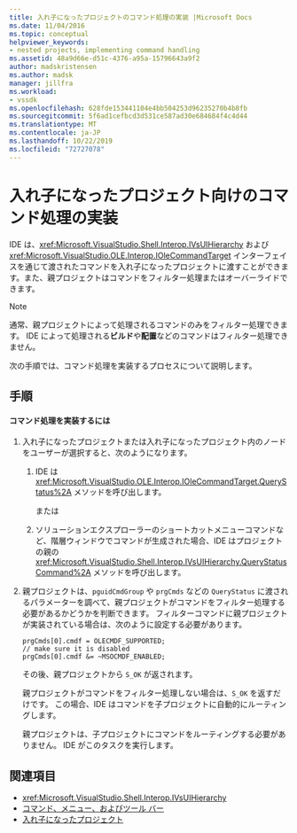 ```yaml
---
title: 入れ子になったプロジェクトのコマンド処理の実装 |Microsoft Docs
ms.date: 11/04/2016
ms.topic: conceptual
helpviewer_keywords:
- nested projects, implementing command handling
ms.assetid: 48a9d66e-d51c-4376-a95a-15796643a9f2
author: madskristensen
ms.author: madsk
manager: jillfra
ms.workload:
- vssdk
ms.openlocfilehash: 628fde153441104e4bb504253d96235270b4b8fb
ms.sourcegitcommit: 5f6ad1cefbcd3d531ce587ad30e684684f4c4d44
ms.translationtype: MT
ms.contentlocale: ja-JP
ms.lasthandoff: 10/22/2019
ms.locfileid: "72727078"
---
```

# <a name="implementing-command-handling-for-nested-projects"></a>入れ子になったプロジェクト向けのコマンド処理の実装
IDE は、<xref:Microsoft.VisualStudio.Shell.Interop.IVsUIHierarchy> および <xref:Microsoft.VisualStudio.OLE.Interop.IOleCommandTarget> インターフェイスを通じて渡されたコマンドを入れ子になったプロジェクトに渡すことができます。また、親プロジェクトはコマンドをフィルター処理またはオーバーライドできます。

> [!NOTE]
> 通常、親プロジェクトによって処理されるコマンドのみをフィルター処理できます。 IDE によって処理される**ビルド**や**配置**などのコマンドはフィルター処理できません。

 次の手順では、コマンド処理を実装するプロセスについて説明します。

## <a name="procedures"></a>手順

#### <a name="to-implement-command-handling"></a>コマンド処理を実装するには

1. 入れ子になったプロジェクトまたは入れ子になったプロジェクト内のノードをユーザーが選択すると、次のようになります。

   1. IDE は <xref:Microsoft.VisualStudio.OLE.Interop.IOleCommandTarget.QueryStatus%2A> メソッドを呼び出します。

      または

   2. ソリューションエクスプローラーのショートカットメニューコマンドなど、階層ウィンドウでコマンドが生成された場合、IDE はプロジェクトの親の <xref:Microsoft.VisualStudio.Shell.Interop.IVsUIHierarchy.QueryStatusCommand%2A> メソッドを呼び出します。

2. 親プロジェクトは、`pguidCmdGroup` や `prgCmds` などの `QueryStatus` に渡されるパラメーターを調べて、親プロジェクトがコマンドをフィルター処理する必要があるかどうかを判断できます。 フィルターコマンドに親プロジェクトが実装されている場合は、次のように設定する必要があります。

   ```
   prgCmds[0].cmdf = OLECMDF_SUPPORTED;
   // make sure it is disabled
   prgCmds[0].cmdf &= ~MSOCMDF_ENABLED;
   ```

    その後、親プロジェクトから `S_OK` が返されます。

    親プロジェクトがコマンドをフィルター処理しない場合は、`S_OK` を返すだけです。 この場合、IDE はコマンドを子プロジェクトに自動的にルーティングします。

    親プロジェクトは、子プロジェクトにコマンドをルーティングする必要がありません。 IDE がこのタスクを実行します。

## <a name="see-also"></a>関連項目
- <xref:Microsoft.VisualStudio.Shell.Interop.IVsUIHierarchy>
- [コマンド、メニュー、およびツール バー](../../extensibility/internals/commands-menus-and-toolbars.md)
- [入れ子になったプロジェクト](../../extensibility/internals/nesting-projects.md)